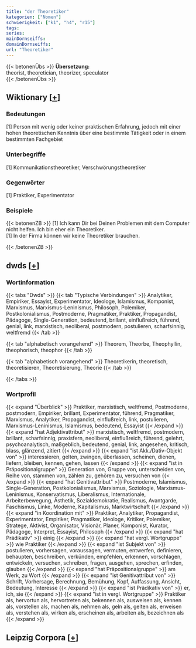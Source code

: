 ```yaml
---
title: "der Theoretiker"
kategorien: ["Nomen"]
schwierigkeit: ["k1", "h4", "r15"]
tags:
series:
mainDornseiffs:
domainDornseiffs:
url: "Theoretiker"
---
```


{{< betonenÜbs >}}
**Übersetzung:**  
theorist, theoretician, theorizer, speculator  
{{< /betonenÜbs >}}

## Wiktionary [[+](https://de.wiktionary.org/wiki/Theoretiker)]

### Bedeutungen
[1] Person mit wenig oder keiner praktischen Erfahrung, jedoch mit einer hohen theoretischen Kenntnis über eine bestimmte Tätigkeit oder in einem bestimmten Fachgebiet  

### Unterbegriffe
[1] Kommunikationstheoretiker, Verschwörungstheoretiker  

### Gegenwörter
[1] Praktiker, Experimentator  

### Beispiele
{{< betonenZB >}}
[1] Ich kann Dir bei Deinen Problemen mit dem Computer nicht helfen. Ich bin eher ein Theoretiker.  
[1] In der Firma können wir keine Theoretiker brauchen.  

{{< /betonenZB >}}


## dwds [[+](https://www.dwds.de/wb/Theoretiker)]

### Wortinformation
{{< tabs "Dwds" >}}
{{< tab "Typische Verbindungen" >}}
Analytiker, Empiriker, Essayist, Experimentator, Ideologe, Islamismus, Komponist, Marxismus, Marxismus-Leninismus, Philosoph, Polemiker, Postkolonialismus, Postmoderne, Pragmatiker, Praktiker, Propagandist, Pädagoge, Single-Generation, bedeutend, brillant, einflußreich, führend, genial, link, marxistisch, neoliberal, postmodern, postulieren, scharfsinnig, weltfremd
{{< /tab >}}

{{< tab "alphabetisch vorangehend" >}}
Theorem, Theorbe, Theophyllin, theophorisch, theophor
{{< /tab >}}

{{< tab "alphabetisch vorangehend" >}}
Theoretikerin, theoretisch, theoretisieren, Theoretisierung, Theorie
{{< /tab >}}

{{< /tabs >}}

### Wortprofil
{{< expand "Überblick" >}} Praktiker, marxistisch, weltfremd, Postmoderne, postmodern, Empiriker, brillant, Experimentator, führend, Pragmatiker, Marxismus, Analytiker, Propagandist, einflußreich, link, postulieren, Marxismus-Leninismus, Islamismus, bedeutend, Essayist {{< /expand >}}
{{< expand "hat Adjektivattribut" >}} marxistisch, weltfremd, postmodern, brillant, scharfsinnig, praxisfern, neoliberal, einflußreich, führend, gelehrt, psychoanalytisch, maßgeblich, bedeutend, genial, link, angesehen, kritisch, blass, glänzend, zitiert {{< /expand >}}
{{< expand "ist Akk./Dativ-Objekt von" >}} interessieren, gelten, zwingen, überlassen, scheinen, dienen, liefern, bleiben, kennen, gehen, lassen {{< /expand >}}
{{< expand "ist in Präpositionalgruppe" >}} Generation von, Gruppe von, unterscheiden von, Reihe von, stammen von, zählen zu, gehören zu, versuchen von {{< /expand >}}
{{< expand "hat Genitivattribut" >}} Postmoderne, Islamismus, Single-Generation, Postkolonialismus, Marxismus, Soziologie, Marxismus-Leninismus, Konservatismus, Liberalismus, Internationale, Arbeiterbewegung, Ästhetik, Sozialdemokratie, Realismus, Avantgarde, Faschismus, Linke, Moderne, Kapitalismus, Marktwirtschaft {{< /expand >}}
{{< expand "in Koordination mit" >}} Praktiker, Analytiker, Propagandist, Experimentator, Empiriker, Pragmatiker, Ideologe, Kritiker, Polemiker, Stratege, Aktivist, Organisator, Visionär, Planer, Komponist, Kurator, Pädagoge, Interpret, Essayist, Philosoph {{< /expand >}}
{{< expand "hat Prädikativ" >}} einig {{< /expand >}}
{{< expand "hat vergl. Wortgruppe" >}} wie Praktiker {{< /expand >}}
{{< expand "ist Subjekt von" >}} postulieren, vorhersagen, voraussagen, vermuten, entwerfen, definieren, behaupten, beschreiben, verkünden, empfehlen, erkennen, vorschlagen, entwickeln, versuchen, schreiben, fragen, ausgehen, sprechen, erfinden, glauben {{< /expand >}}
{{< expand "hat Präpositionalgruppe" >}} am Werk, zu Wort {{< /expand >}}
{{< expand "ist Genitivattribut von" >}} Schrift, Vorhersage, Berechnung, Bemühung, Kopf, Auffassung, Ansicht, Bedeutung, Interesse {{< /expand >}}
{{< expand "ist Prädikativ von" >}} er, ich, sie {{< /expand >}}
{{< expand "ist in vergl. Wortgruppe" >}} Praktiker als, hervortun als, hervortreten als, bekennen als, ausweisen als, kennen als, vorstellen als, machen als, nehmen als, geln als, gelten als, erweisen als, verstehen als, wirken als, erscheinen als, arbeiten als, bezeichnen als {{< /expand >}}

## Leipzig Corpora [[+](https://corpora.uni-leipzig.de/en/res?word=Theoretiker&corpusId=deu_newscrawl-public_2018)]

